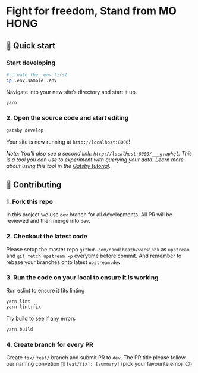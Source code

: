 <h1>
  Fight for freedom, Stand from MO HONG
</h1>

## 🚀 Quick start

### Start developing

```bash
# create the .env first
cp .env.sample .env
```

Navigate into your new site’s directory and start it up.

```bash
yarn
```

### 2. Open the source code and start editing

```bash
gatsby develop
```

Your site is now running at `http://localhost:8000`!

_Note: You'll also see a second link: _`http://localhost:8000/___graphql`_. This is a tool you can use to experiment with querying your data. Learn more about using this tool in the [Gatsby tutorial](https://www.gatsbyjs.org/tutorial/part-five/#introducing-graphiql)._

## 🌟 Contributing

### 1. Fork this repo

In this project we use `dev` branch for all developments. All PR will be reviewed and then merge into `dev`.

### 2. Checkout the latest code

Please setup the master repo `github.com/nandiheath/warsinhk` as `upstream` and `git fetch upstream -p` everytime before commit. And remember to rebase your branches onto latest `upstream:dev`

### 3. Run the code on your local to ensure it is working

Run eslint to ensure it fits linting

```bash
yarn lint
yarn lint:fix
```

Try build to see if any errors

```bash
yarn build
```

### 4. Create branch for every PR

Create `fix/` `feat/` branch and submit PR to `dev`.
The PR title please follow our naming convetion `🌟[feat/fix]: [summary]` (pick your favourite emoji 😉)
